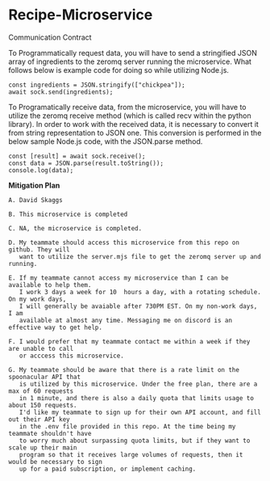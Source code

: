 # Recipe-Microservice

Communication Contract

To Programmatically request data, you will have to send a stringified JSON array of ingredients to the zeromq server running the microservice. What follows below is example code for doing so while utilizing Node.js.

    const ingredients = JSON.stringify(["chickpea"]);
    await sock.send(ingredients);

To Programatically receive data, from the microservice, you will have to utilize the zeromq receive method (which is called recv within the python library). In order to work with the received data, it is necessary to convert it from string representation to JSON one. This conversion is performed in the below sample Node.js code, with the JSON.parse method.

    const [result] = await sock.receive();
    const data = JSON.parse(result.toString());
    console.log(data);


**Mitigation Plan**

    A. David Skaggs  
    
    B. This microservice is completed  
    
    C. NA, the microservice is completed.  
    
    D. My teammate should access this microservice from this repo on github. They will 
       want to utilize the server.mjs file to get the zeromq server up and running.  
    
    E. If my teammate cannot access my microservice than I can be available to help them. 
       I work 3 days a week for 10  hours a day, with a rotating schedule. On my work days, 
       I will generally be avaiable after 730PM EST. On my non-work days, I am  
       available at almost any time. Messaging me on discord is an effective way to get help.  
    
    F. I would prefer that my teammate contact me within a week if they are unable to call 
       or acccess this microservice.  
    
    G. My teammate should be aware that there is a rate limit on the spoonacular API that 
       is utilized by this microservice. Under the free plan, there are a max of 60 requests 
       in 1 minute, and there is also a daily quota that limits usage to about 150 requests. 
       I'd like my teammate to sign up for their own API account, and fill out their API key 
       in the .env file provided in this repo. At the time being my teammate shouldn't have 
       to worry much about surpassing quota limits, but if they want to scale up their main 
       program so that it receives large volumes of requests, then it would be necessary to sign
       up for a paid subscription, or implement caching.
    

 
